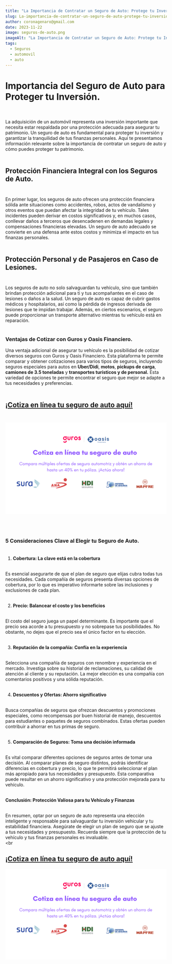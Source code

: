 ```yaml
---
title: "La Importancia de Contratar un Seguro de Auto: Protege tu Inversión."
slug: La-importancia-de-contratar-un-seguro-de-auto-protege-tu-inversion
author: coronagenaro@gmail.com
date: 2023-11-22
image: seguros-de-auto.png
imageAlt: "La Importancia de Contratar un Seguro de Auto: Protege tu Inversión."
tags:
  - Seguros
  - automovil
  - auto
---
```

# **Importancia del Seguro de Auto para Proteger tu Inversión.<br/><br/>**

La adquisición de un automóvil representa una inversión importante que necesita estar respaldada por una protección adecuada para asegurar tu patrimonio. Un seguro de auto es fundamental para proteger tu inversión y garantizar la tranquilidad de tus finanzas personales. Aquí te presentamos información relevante sobre la importancia de contratar un seguro de auto y cómo puedes proteger tu patrimonio.<br/><br/>

## **Protección Financiera Integral con los Seguros de Auto.<br/><br/>**

En primer lugar, los seguros de auto ofrecen una protección financiera sólida ante situaciones como accidentes, robos, actos de vandalismo y otros eventos que puedan afectar la integridad de tu vehículo. Tales incidentes pueden derivar en costos significativos y, en muchos casos, conllevar daños a terceros que desencadenen en demandas legales y compensaciones financieras elevadas. Un seguro de auto adecuado se convierte en una defensa ante estos costos y minimiza el impacto en tus finanzas personales.<br/><br/>

## **Protección Personal y de Pasajeros en Caso de Lesiones.<br/><br/>**

Los seguros de auto no solo salvaguardan tu vehículo, sino que también brindan protección adicional para ti y tus acompañantes en el caso de lesiones o daños a la salud. Un seguro de auto es capaz de cubrir gastos médicos y hospitalarios, así como la pérdida de ingresos derivada de lesiones que te impidan trabajar. Además, en ciertos escenarios, el seguro puede proporcionar un transporte alternativo mientras tu vehículo está en reparación.<br/><br/>

<!--StartFragment-->

### **Ventajas de Cotizar con Guros y Oasis Financiero.**

Una ventaja adicional de asegurar tu vehículo es la posibilidad de cotizar diversos seguros con Guros y Oasis Financiero. Esta plataforma te permite comparar y obtener cotizaciones para varios tipos de seguros, incluyendo seguros especiales para autos en **Uber/Didi**, **motos**, **pickups de carga**, **camiones de 3.5 toneladas** y **transportes turísticos y de personal.** Esta variedad de opciones te permite encontrar el seguro que mejor se adapte a tus necesidades y preferencias.<br/><br/>

<!--EndFragment-->

## **[¡C﻿otiza en línea tu seguro de auto aquí!](https://bit.ly/3QB41vF)**<br/><br/>

[![Banner Guros y Oasis Financiero](banner-seguros-de-auto-oasis-guros.png "Cotiza en línea tu seguro de auto con Guros y Oasis Financiero")](https://bit.ly/3QB41vF)

<br/><br/>

### **5 Consideraciones Clave al Elegir tu Seguro de Auto.<br/><br/>**

1. **Cobertura: La clave está en la cobertura<br/><br/>**

Es esencial asegurarte de que el plan de seguro que elijas cubra todas tus necesidades. Cada compañía de seguros presenta diversas opciones de cobertura, por lo que es imperativo informarte sobre las inclusiones y exclusiones de cada plan.<br/><br/>

2. **Precio: Balancear el costo y los beneficios<br/><br/>**

El costo del seguro juega un papel determinante. Es importante que el precio sea acorde a tu presupuesto y no sobrepase tus posibilidades. No obstante, no dejes que el precio sea el único factor en tu elección.<br/><br/>

3. **Reputación de la compañía: Confía en la experiencia<br/><br/>**

Selecciona una compañía de seguros con renombre y experiencia en el mercado. Investiga sobre su historial de reclamaciones, su calidad de atención al cliente y su reputación. La mejor elección es una compañía con comentarios positivos y una sólida reputación.<br/><br/>

4. **Descuentos y Ofertas: Ahorro significativo<br/><br/>**

Busca compañías de seguros que ofrezcan descuentos y promociones especiales, como recompensas por buen historial de manejo, descuentos para estudiantes o paquetes de seguros combinados. Estas ofertas pueden contribuir a ahorrar en tus primas de seguro.<br/><br/>

5. **Comparación de Seguros: Toma una decisión informada<br/><br/>**

Es vital comparar diferentes opciones de seguros antes de tomar una decisión. Al comparar planes de seguro distintos, podrás identificar diferencias en cobertura y precio, lo que te permitirá seleccionar el plan más apropiado para tus necesidades y presupuesto. Esta comparativa puede resultar en un ahorro significativo y una protección mejorada para tu vehículo.<br/><br/>

**Conclusión: Protección Valiosa para tu Vehículo y Finanzas<br/><br/>**

En resumen, optar por un seguro de auto representa una elección inteligente y responsable para salvaguardar tu inversión vehicular y tu estabilidad financiera. Asegúrate de elegir un plan de seguro que se ajuste a tus necesidades y presupuesto. Recuerda siempre que la protección de tu vehículo y tus finanzas personales es invaluable.<br/><br

## ﻿**¡[Cotiza en línea tu seguro de auto aquí!](https://bit.ly/3QB41vF)**

[](https://bit.ly/3QB41vF)

[![Banner Guros y Oasis Financiero](banner-seguros-de-auto-oasis-guros.png "Cotiza en línea tu seguro de auto con Guros y Oasis Financiero")](https://bit.ly/3QB41vF)
